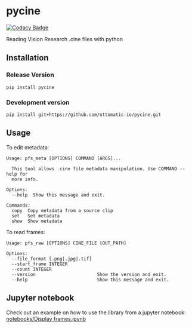 # pycine

[![Codacy Badge](https://api.codacy.com/project/badge/Grade/42cbb1d8fd0d4be99d802206c83b7b29)](https://app.codacy.com/app/OTTOMATIC/pycine?utm_source=github.com&utm_medium=referral&utm_content=OTTOMATIC-IO/pycine&utm_campaign=Badge_Grade_Dashboard)

Reading Vision Research .cine files with python


## Installation

### Release Version

```
pip install pycine
```


### Development version

```
pip install git+https://github.com/ottomatic-io/pycine.git
```


## Usage

To edit metadata:
```
Usage: pfs_meta [OPTIONS] COMMAND [ARGS]...

  This tool allows .cine file metadata manipulation. Use COMMAND --help for
  more info.

Options:
  --help  Show this message and exit.

Commands:
  copy  Copy metadata from a source clip
  set   Set metadata
  show  Show metadata
```

To read frames:
```
Usage: pfs_raw [OPTIONS] CINE_FILE [OUT_PATH]

Options:
  --file_format [.png|.jpg|.tif]
  --start_frame INTEGER
  --count INTEGER
  --version                       Show the version and exit.
  --help                          Show this message and exit.
```


## Jupyter notebook

Check out an example on how to use the library from a jupyter notebook:
[notebooks/Display frames.ipynb](notebooks/Display%20frames.ipynb)
